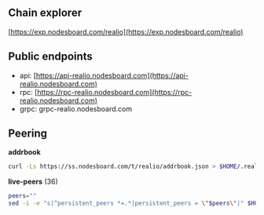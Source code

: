 ## Chain explorer
[https://exp.nodesboard.com/realio](https://exp.nodesboard.com/realio)

## Public endpoints

* api: [https://api-realio.nodesboard.com](https://api-realio.nodesboard.com)
* rpc: [https://rpc-realio.nodesboard.com](https://rpc-realio.nodesboard.com)
* grpc: grpc-realio.nodesboard.com

## Peering

**addrbook**
```bash
curl -Ls https://ss.nodesboard.com/t/realio/addrbook.json > $HOME/.realio-networkd/config/addrbook.json
```

**live-peers** (36)
```bash
peers=""
sed -i -e "s|^persistent_peers *=.*|persistent_peers = \"$peers\"|" $HOME/.realio-networkd/config/config.toml
```
